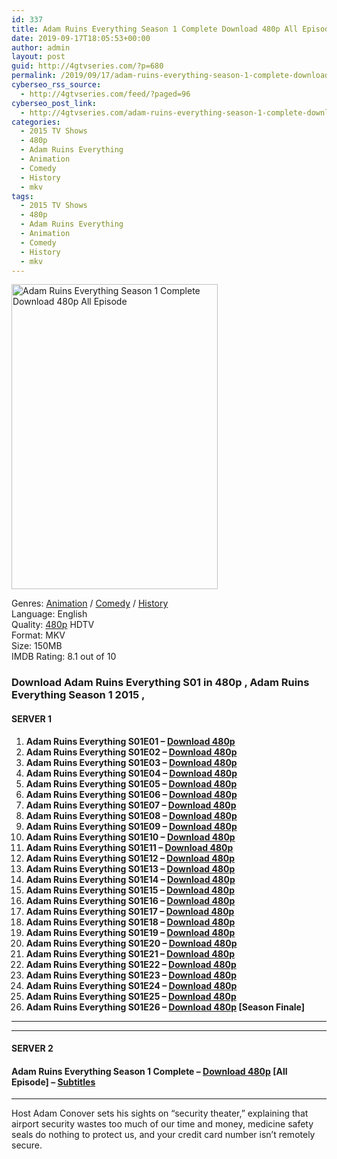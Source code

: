 ```yaml
---
id: 337
title: Adam Ruins Everything Season 1 Complete Download 480p All Episode
date: 2019-09-17T18:05:53+00:00
author: admin
layout: post
guid: http://4gtvseries.com/?p=680
permalink: /2019/09/17/adam-ruins-everything-season-1-complete-download-480p-all-episode/
cyberseo_rss_source:
  - http://4gtvseries.com/feed/?paged=96
cyberseo_post_link:
  - http://4gtvseries.com/adam-ruins-everything-season-1-complete-download-480p-all-episode/
categories:
  - 2015 TV Shows
  - 480p
  - Adam Ruins Everything
  - Animation
  - Comedy
  - History
  - mkv
tags:
  - 2015 TV Shows
  - 480p
  - Adam Ruins Everything
  - Animation
  - Comedy
  - History
  - mkv
---
```

<img loading="lazy" class="aligncenter" src="https://1.bp.blogspot.com/-wCfC76Lu93g/XYEdkQbofoI/AAAAAAAABsw/ewA-pZ1tu8kEj6fauDtWJSLhhU259FF3QCK4BGAYYCw/s1600/Adam%2BRuins%2BEverything%2BSeason%2B1.jpg" alt="Adam Ruins Everything Season 1 Complete Download 480p All Episode" width="330" height="488" />

Genres: <a href="http://4gtvseries.com/tag/animation/" data-wpel-link="internal">Animation</a> / <a href="http://4gtvseries.com/tag/comedy/" data-wpel-link="internal">Comedy</a> / <a href="http://4gtvseries.com/tag/history/" data-wpel-link="internal">History</a>  
Language: English  
Quality:&nbsp;<a href="http://4gtvseries.com/tag/480p/" data-wpel-link="internal">480p</a>&nbsp;HDTV  
Format: MKV  
Size: 150MB  
IMDB Rating: 8.1 out of 10

### **Download Adam Ruins Everything S01 in 480p , Adam Ruins Everything Season 1 2015 ,&nbsp;**

#### <span><strong>SERVER 1</strong></span>

  1. **Adam Ruins Everything S01E01 – <a href="http://slink.dl480p.xyz/7WBzdrUx" data-wpel-link="external" target="_blank" rel="nofollow external noopener noreferrer" class="wpel-icon-left"><i class="wpel-icon fa fa-download" aria-hidden="true"></i>Download 480p</a>**
  2. **Adam Ruins Everything S01E02 – <a href="http://slink.dl480p.xyz/lZVE" data-wpel-link="external" target="_blank" rel="nofollow external noopener noreferrer" class="wpel-icon-left"><i class="wpel-icon fa fa-download" aria-hidden="true"></i>Download 480p</a>**
  3. **Adam Ruins Everything S01E03 – <a href="http://slink.dl480p.xyz/XDqm" data-wpel-link="external" target="_blank" rel="nofollow external noopener noreferrer" class="wpel-icon-left"><i class="wpel-icon fa fa-download" aria-hidden="true"></i>Download 480p</a>**
  4. **Adam Ruins Everything S01E04 – <a href="http://slink.dl480p.xyz/qQa7U5v" data-wpel-link="external" target="_blank" rel="nofollow external noopener noreferrer" class="wpel-icon-left"><i class="wpel-icon fa fa-download" aria-hidden="true"></i>Download 480p</a>**
  5. **Adam Ruins Everything S01E05 – <a href="http://slink.dl480p.xyz/mWjJAC6d" data-wpel-link="external" target="_blank" rel="nofollow external noopener noreferrer" class="wpel-icon-left"><i class="wpel-icon fa fa-download" aria-hidden="true"></i>Download 480p</a>**
  6. **Adam Ruins Everything S01E06 – <a href="http://slink.dl480p.xyz/MPxV47" data-wpel-link="external" target="_blank" rel="nofollow external noopener noreferrer" class="wpel-icon-left"><i class="wpel-icon fa fa-download" aria-hidden="true"></i>Download 480p</a>**
  7. **Adam Ruins Everything S01E07 – <a href="http://slink.dl480p.xyz/RlEY8JDm" data-wpel-link="external" target="_blank" rel="nofollow external noopener noreferrer" class="wpel-icon-left"><i class="wpel-icon fa fa-download" aria-hidden="true"></i>Download 480p</a>**
  8. **Adam Ruins Everything S01E08 – <a href="http://slink.dl480p.xyz/ITpHr3" data-wpel-link="external" target="_blank" rel="nofollow external noopener noreferrer" class="wpel-icon-left"><i class="wpel-icon fa fa-download" aria-hidden="true"></i>Download 480p</a>**
  9. **Adam Ruins Everything S01E09 – <a href="http://slink.dl480p.xyz/u9jZY" data-wpel-link="external" target="_blank" rel="nofollow external noopener noreferrer" class="wpel-icon-left"><i class="wpel-icon fa fa-download" aria-hidden="true"></i>Download 480p</a>**
 10. **Adam Ruins Everything S01E10 – <a href="http://slink.dl480p.xyz/s8jA" data-wpel-link="external" target="_blank" rel="nofollow external noopener noreferrer" class="wpel-icon-left"><i class="wpel-icon fa fa-download" aria-hidden="true"></i>Download 480p</a>**
 11. **Adam Ruins Everything S01E11 – <a href="http://slink.dl480p.xyz/8wyutcL" data-wpel-link="external" target="_blank" rel="nofollow external noopener noreferrer" class="wpel-icon-left"><i class="wpel-icon fa fa-download" aria-hidden="true"></i>Download 480p</a>**
 12. **Adam Ruins Everything S01E12 – <a href="http://slink.dl480p.xyz/UIFX2owu" data-wpel-link="external" target="_blank" rel="nofollow external noopener noreferrer" class="wpel-icon-left"><i class="wpel-icon fa fa-download" aria-hidden="true"></i>Download 480p</a>**
 13. **Adam Ruins Everything S01E13 – <a href="http://slink.dl480p.xyz/Gcf60" data-wpel-link="external" target="_blank" rel="nofollow external noopener noreferrer" class="wpel-icon-left"><i class="wpel-icon fa fa-download" aria-hidden="true"></i>Download 480p</a>**
 14. **Adam Ruins Everything S01E14 – <a href="http://slink.dl480p.xyz/YYV6V0b" data-wpel-link="external" target="_blank" rel="nofollow external noopener noreferrer" class="wpel-icon-left"><i class="wpel-icon fa fa-download" aria-hidden="true"></i>Download 480p</a>**
 15. **Adam Ruins Everything S01E15 – <a href="http://slink.dl480p.xyz/zcFQA6" data-wpel-link="external" target="_blank" rel="nofollow external noopener noreferrer" class="wpel-icon-left"><i class="wpel-icon fa fa-download" aria-hidden="true"></i>Download 480p</a>**
 16. **Adam Ruins Everything S01E16 – <a href="http://slink.dl480p.xyz/8GHiQZ3" data-wpel-link="external" target="_blank" rel="nofollow external noopener noreferrer" class="wpel-icon-left"><i class="wpel-icon fa fa-download" aria-hidden="true"></i>Download 480p</a>**
 17. **Adam Ruins Everything S01E17 – <a href="http://slink.dl480p.xyz/fJc4jkz" data-wpel-link="external" target="_blank" rel="nofollow external noopener noreferrer" class="wpel-icon-left"><i class="wpel-icon fa fa-download" aria-hidden="true"></i>Download 480p</a>**
 18. **Adam Ruins Everything S01E18 – <a href="http://slink.dl480p.xyz/8K4oVeN" data-wpel-link="external" target="_blank" rel="nofollow external noopener noreferrer" class="wpel-icon-left"><i class="wpel-icon fa fa-download" aria-hidden="true"></i>Download 480p</a>**
 19. **Adam Ruins Everything S01E19 – <a href="http://slink.dl480p.xyz/q7Oz" data-wpel-link="external" target="_blank" rel="nofollow external noopener noreferrer" class="wpel-icon-left"><i class="wpel-icon fa fa-download" aria-hidden="true"></i>Download 480p</a>**
 20. **Adam Ruins Everything S01E20 – <a href="http://slink.dl480p.xyz/oBil" data-wpel-link="external" target="_blank" rel="nofollow external noopener noreferrer" class="wpel-icon-left"><i class="wpel-icon fa fa-download" aria-hidden="true"></i>Download 480p</a>**
 21. **Adam Ruins Everything S01E21 – <a href="http://slink.dl480p.xyz/J9sVv" data-wpel-link="external" target="_blank" rel="nofollow external noopener noreferrer" class="wpel-icon-left"><i class="wpel-icon fa fa-download" aria-hidden="true"></i>Download 480p</a>**
 22. **Adam Ruins Everything S01E22 – <a href="http://slink.dl480p.xyz/06Ag" data-wpel-link="external" target="_blank" rel="nofollow external noopener noreferrer" class="wpel-icon-left"><i class="wpel-icon fa fa-download" aria-hidden="true"></i>Download 480p</a>**
 23. **Adam Ruins Everything S01E23 – <a href="http://slink.dl480p.xyz/shR6Vt" data-wpel-link="external" target="_blank" rel="nofollow external noopener noreferrer" class="wpel-icon-left"><i class="wpel-icon fa fa-download" aria-hidden="true"></i>Download 480p</a>**
 24. **Adam Ruins Everything S01E24 – <a href="http://slink.dl480p.xyz/7pfkG" data-wpel-link="external" target="_blank" rel="nofollow external noopener noreferrer" class="wpel-icon-left"><i class="wpel-icon fa fa-download" aria-hidden="true"></i>Download 480p</a>**
 25. **Adam Ruins Everything S01E25 – <a href="http://slink.dl480p.xyz/HOMucYV" data-wpel-link="external" target="_blank" rel="nofollow external noopener noreferrer" class="wpel-icon-left"><i class="wpel-icon fa fa-download" aria-hidden="true"></i>Download 480p</a>**
 26. **Adam Ruins Everything S01E26 – <a href="http://slink.dl480p.xyz/RuFsxl2" data-wpel-link="external" target="_blank" rel="nofollow external noopener noreferrer" class="wpel-icon-left"><i class="wpel-icon fa fa-download" aria-hidden="true"></i>Download 480p</a> [Season Finale]**

* * *

* * *

#### <span><strong>SERVER 2</strong></span>

#### **Adam Ruins Everything Season 1 Complete – <a href="http://dl480p.xyz/465/" data-wpel-link="external" target="_blank" rel="nofollow external noopener noreferrer" class="wpel-icon-left"><i class="wpel-icon fa fa-download" aria-hidden="true"></i>Download 480p</a> [All Episode] – <a href="https://subscene.com/subtitles/adam-ruins-everything" data-wpel-link="external" target="_blank" rel="nofollow external noopener noreferrer" class="wpel-icon-left"><i class="wpel-icon fa fa-download" aria-hidden="true"></i>Subtitles</a>**

* * *

Host Adam Conover sets his sights on “security theater,” explaining that airport security wastes too much of our time and money, medicine safety seals do nothing to protect us, and your credit card number isn’t remotely secure.

<div align="center">
</div>